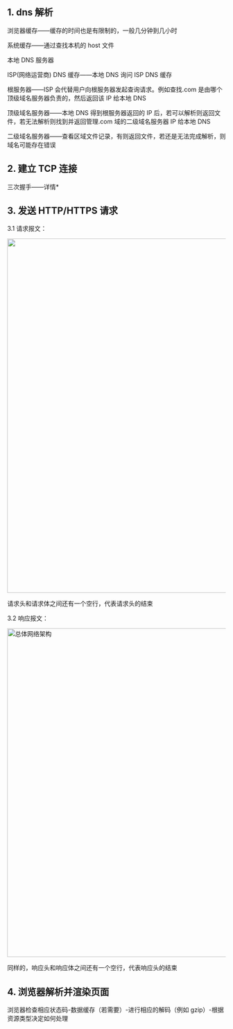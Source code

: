 ## 1. dns 解析

浏览器缓存——缓存的时间也是有限制的，一般几分钟到几小时

系统缓存——通过查找本机的 host 文件

本地 DNS 服务器

ISP(网络运营商) DNS 缓存——本地 DNS 询问 ISP DNS 缓存

根服务器——ISP 会代替用户向根服务器发起查询请求。例如查找.com 是由哪个顶级域名服务器负责的，然后返回该 IP 给本地 DNS

顶级域名服务器——本地 DNS 得到根服务器返回的 IP 后，若可以解析则返回文件，若无法解析则找到并返回管理.com 域的二级域名服务器 IP 给本地 DNS

二级域名服务器——查看区域文件记录，有则返回文件，若还是无法完成解析，则域名可能存在错误

## 2. 建立 TCP 连接

三次握手——详情\*

## 3. 发送 HTTP/HTTPS 请求

3.1 请求报文：

<img title="" src="https://imgconvert.csdnimg.cn/aHR0cHM6Ly91c2VyLWdvbGQtY2RuLnhpdHUuaW8vMjAyMC8yLzEvMTZmZmU3NjA2YzhkYjVlNw?x-oss-process=image/format,png" alt="" width="818">

请求头和请求体之间还有一个空行，代表请求头的结束

3.2 响应报文：

<img title="" src="https://img-blog.csdnimg.cn/fcc17e855ba64039821803329489a55d.png" alt="总体网络架构" width="759">

同样的，响应头和响应体之间还有一个空行，代表响应头的结束

## 4. 浏览器解析并渲染页面

浏览器检查相应状态码-数据缓存（若需要）-进行相应的解码（例如 gzip）-根据资源类型决定如何处理
